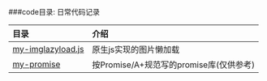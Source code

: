 ###code目录: 日常代码记录


|  目录   |  介绍    |
|:----|  :----   |  
|[my-imglazyload.js](https://github.com/julyL/Code/blob/master/code/imglazyload/my-imglazyload.js) |  原生js实现的图片懒加载   |    
|[my-promise](https://github.com/julyL/Code/blob/master/code/javascript%E5%BC%82%E6%AD%A5/Promise/my-promise.js)|   按Promise/A+规范写的promise库(仅供参考)  |  